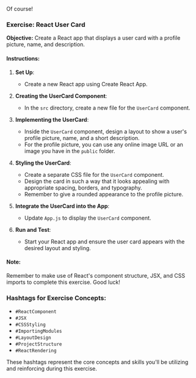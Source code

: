 Of course!

### Exercise: React User Card

**Objective:** Create a React app that displays a user card with a profile picture, name, and description.

#### Instructions:

1. **Set Up**:
   - Create a new React app using Create React App.

2. **Creating the UserCard Component**:
   - In the `src` directory, create a new file for the `UserCard` component.

3. **Implementing the UserCard**:
   - Inside the `UserCard` component, design a layout to show a user's profile picture, name, and a short description.
   - For the profile picture, you can use any online image URL or an image you have in the `public` folder.

4. **Styling the UserCard**:
   - Create a separate CSS file for the `UserCard` component.
   - Design the card in such a way that it looks appealing with appropriate spacing, borders, and typography.
   - Remember to give a rounded appearance to the profile picture.

5. **Integrate the UserCard into the App**:
   - Update `App.js` to display the `UserCard` component.

6. **Run and Test**:
   - Start your React app and ensure the user card appears with the desired layout and styling.

#### Note:
Remember to make use of React's component structure, JSX, and CSS imports to complete this exercise. Good luck!





### Hashtags for Exercise Concepts:

- `#ReactComponent`
- `#JSX`
- `#CSSStyling`
- `#ImportingModules`
- `#LayoutDesign`
- `#ProjectStructure`
- `#ReactRendering`

These hashtags represent the core concepts and skills you'll be utilizing and reinforcing during this exercise.